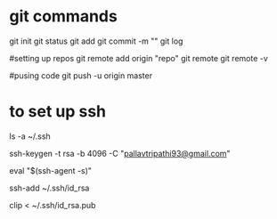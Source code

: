 # git commands

git init
git status
git add
git commit -m ""
git log

#setting up repos
git remote add origin "repo"
git remote
git remote -v

#pusing code
git push -u origin master 


# to set up ssh

ls -a ~/.ssh

ssh-keygen -t rsa -b 4096 -C "pallavtripathi93@gmail.com"

eval "$(ssh-agent -s)"

ssh-add ~/.ssh/id_rsa

clip < ~/.ssh/id_rsa.pub



